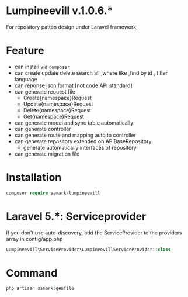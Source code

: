 # Lumpineevill v.1.0.6.*
For repository patten design under Laravel framework,
# Feature 
- can install via `composer`
- can create update delete search all ,where like ,find by id , filter language 
- can reponse json format [not code API standard] 
- can generate request file 
	- Create{namespace}Request
	- Update{namespace}Request
	- Delete{namespace}Request
	- Get{namespace}Request
- can generate model and sync table automatically
- can generate controller 
- can generate route and mapping auto to controller
- can generate repository extended on APIBaseRepository
	- generate automatically interfaces of repository
- can generate migration file
# Installation 
```php
composer require samark/lumpineevill 
```
# Laravel 5.*: Serviceprovider
If you don't use auto-discovery, add the ServiceProvider to the providers array in config/app.php
```php
Lumpineevill\ServiceProvider\LumpineevillServiceProvider::class
```
# Command
```php
php artisan samark:genfile 
```
